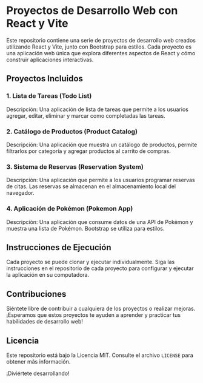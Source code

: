 # Proyectos de Desarrollo Web con React y Vite

Este repositorio contiene una serie de proyectos de desarrollo web creados utilizando React y Vite, junto con Bootstrap para estilos. Cada proyecto es una aplicación web única que explora diferentes aspectos de React y cómo construir aplicaciones interactivas.

## Proyectos Incluidos

### 1. Lista de Tareas (Todo List)



Descripción: Una aplicación de lista de tareas que permite a los usuarios agregar, editar, eliminar y marcar como completadas las tareas.

### 2. Catálogo de Productos (Product Catalog)



Descripción: Una aplicación que muestra un catálogo de productos, permite filtrarlos por categoría y agregar productos al carrito de compras.

### 3. Sistema de Reservas (Reservation System)



Descripción: Una aplicación que permite a los usuarios programar reservas de citas. Las reservas se almacenan en el almacenamiento local del navegador.

### 4. Aplicación de Pokémon (Pokemon App)



Descripción: Una aplicación que consume datos de una API de Pokémon y muestra una lista de Pokémon. Bootstrap se utiliza para estilos.

## Instrucciones de Ejecución

Cada proyecto se puede clonar y ejecutar individualmente. Siga las instrucciones en el repositorio de cada proyecto para configurar y ejecutar la aplicación en su computadora.

## Contribuciones

Siéntete libre de contribuir a cualquiera de los proyectos o realizar mejoras. ¡Esperamos que estos proyectos te ayuden a aprender y practicar tus habilidades de desarrollo web!

## Licencia

Este repositorio está bajo la Licencia MIT. Consulte el archivo `LICENSE` para obtener más información.

¡Diviértete desarrollando!
